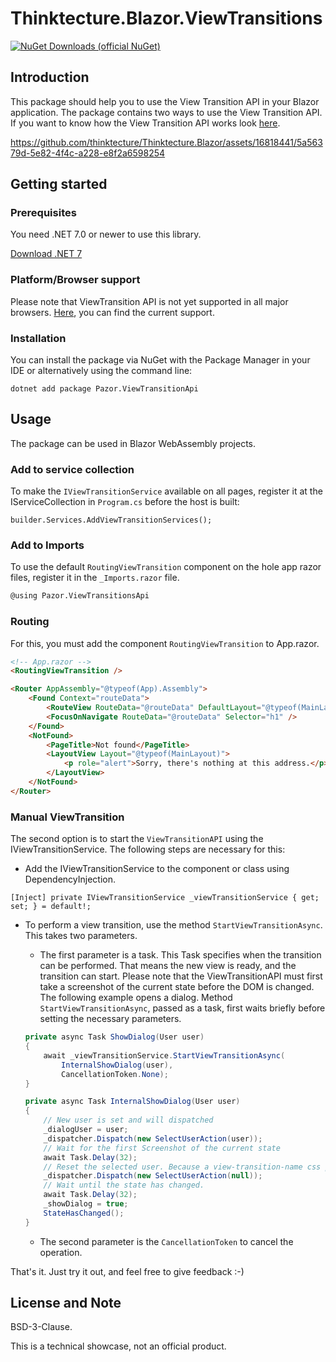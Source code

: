 # Thinktecture.Blazor.ViewTransitions

[![NuGet Downloads (official NuGet)](https://img.shields.io/nuget/dt/Thinktecture.Blazor.ViewTransitions?label=NuGet%20Downloads)](https://www.nuget.org/packages/Thinktecture.Blazor.ViewTransitions/)

## Introduction
This package should help you to use the View Transition API in your Blazor application. The package contains two ways to use the View Transition API.
If you want to know how the View Transition API works look [here](https://drafts.csswg.org/css-view-transitions/#viewtransition).

https://github.com/thinktecture/Thinktecture.Blazor/assets/16818441/5a56379d-5e82-4f4c-a228-e8f2a6598254

## Getting started

### Prerequisites

You need .NET 7.0 or newer to use this library.

[Download .NET 7](https://dotnet.microsoft.com/download/dotnet/7.0)

### Platform/Browser support

Please note that ViewTransition API is not yet supported in all major browsers. [Here](https://caniuse.com/?search=ViewTransition%20API), you can find the current support.

### Installation


You can install the package via NuGet with the Package Manager in your IDE or alternatively using the command line:

```
dotnet add package Pazor.ViewTransitionApi
```


## Usage

The package can be used in Blazor WebAssembly projects.

### Add to service collection

To make the `IViewTransitionService` available on all pages, register it at the IServiceCollection in `Program.cs` before the host is built:

`builder.Services.AddViewTransitionServices();`

### Add to Imports

To use the default `RoutingViewTransition` component on the hole app razor files, register it in the `_Imports.razor` file.

```html
@using Pazor.ViewTransitionsApi
```

### Routing

For this, you must add the component `RoutingViewTransition` to App.razor.

```html
<!-- App.razor -->
<RoutingViewTransition />

<Router AppAssembly="@typeof(App).Assembly">
    <Found Context="routeData">
        <RouteView RouteData="@routeData" DefaultLayout="@typeof(MainLayout)" />
        <FocusOnNavigate RouteData="@routeData" Selector="h1" />
    </Found>
    <NotFound>
        <PageTitle>Not found</PageTitle>
        <LayoutView Layout="@typeof(MainLayout)">
            <p role="alert">Sorry, there's nothing at this address.</p>
        </LayoutView>
    </NotFound>
</Router>
```

### Manual ViewTransition

The second option is to start the `ViewTransitionAPI` using the IViewTransitionService.
The following steps are necessary for this:
- Add the IViewTransitionService to the component or class using DependencyInjection.

`[Inject] private IViewTransitionService _viewTransitionService { get; set; } = default!;`

- To perform a view transition, use the method `StartViewTransitionAsync`. This takes two parameters.

    - The first parameter is a task. This Task specifies when the transition can be performed. That means the new view is ready, and the transition can start. Please note that the ViewTransitionAPI must first take a screenshot of the current state before the DOM is changed. The following example opens a dialog. Method `StartViewTransitionAsync`, passed as a task, first waits briefly before setting the necessary parameters.

    ```csharp
    private async Task ShowDialog(User user)
    {
        await _viewTransitionService.StartViewTransitionAsync(
            InternalShowDialog(user), 
            CancellationToken.None);
    }

    private async Task InternalShowDialog(User user)
    {
        // New user is set and will dispatched
        _dialogUser = user;
        _dispatcher.Dispatch(new SelectUserAction(user));
        // Wait for the first Screenshot of the current state
        await Task.Delay(32);
        // Reset the selected user. Because a view-transition-name css property may appear only once in the DOM.
        _dispatcher.Dispatch(new SelectUserAction(null));
        // Wait until the state has changed.
        await Task.Delay(32);
        _showDialog = true;
        StateHasChanged();
    }
    ```

    - The second parameter is the `CancellationToken` to cancel the operation.

That's it. Just try it out, and feel free to give feedback :-)

## License and Note

BSD-3-Clause.

This is a technical showcase, not an official product.
